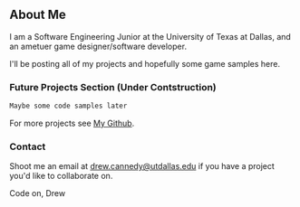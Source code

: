 ## About Me

I am a Software Engineering Junior at the University of Texas at Dallas, and an ametuer game designer/software developer. 

I'll be posting all of my projects and hopefully some game samples here.

### Future Projects Section (Under Contstruction)

```markdown
Maybe some code samples later 
```

For more projects see [My Github](https://github.com/DrewCCannedy/).

### Contact

Shoot me an email at drew.cannedy@utdallas.edu if you have a project you'd like to collaborate on.

Code on,
      Drew
